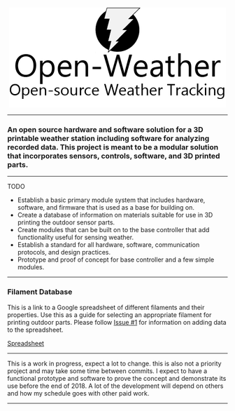<p align="center">
  <img src="Media/img/openweather_logo.png" alt="Open-Weather Logo"/>
</p>

---

### An open source hardware and software solution for a 3D printable weather station including software for analyzing recorded data. This project is meant to be a modular solution that incorporates sensors, controls, software, and 3D printed parts.

---

TODO
 * Establish a basic primary module system that includes hardware, software, and firmware that is used as a base for building on.
 * Create a database of information on materials suitable for use in 3D printing the outdoor sensor parts.
 * Create modules that can be built on to the base controller that add functionality useful for sensing weather.
 * Establish a standard for all hardware, software, communication protocols, and design practices. 
 * Prototype and proof of concept for base controller and a few simple modules. 

---

### Filament Database

This is a link to a Google spreadsheet of different filaments and their properties. Use this as a guide for selecting an appropriate filament for printing outdoor parts. Please follow [Issue #1](https://github.com/NicholasTracy/Open-Weather/issues/1) for information on adding data to the spreadsheet.

[Spreadsheet](https://docs.google.com/spreadsheets/d/1O-heHT2M7XdvT4qFRkZZBCX_Tv8IUrr2iZ7YO4e-dkw/edit?usp=sharing)

---

This is a work in progress, expect a lot to change. this is also not a priority project and may take some time between commits.
I expect to have a functional prototype and software to prove the concept and demonstrate its use before the end of 2018. 
A lot of the development will depend on others and how my schedule goes with other paid work.

---
